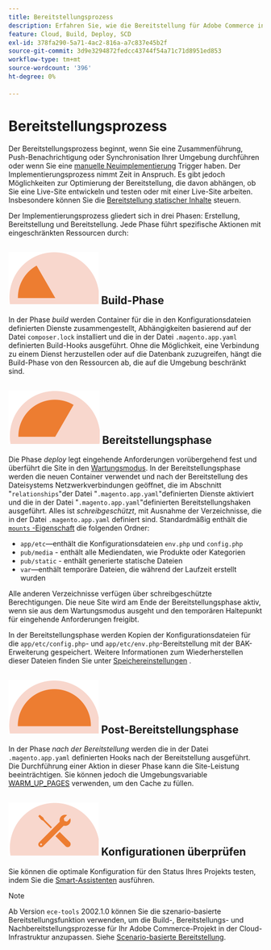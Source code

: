 ```yaml
---
title: Bereitstellungsprozess
description: Erfahren Sie, wie die Bereitstellung für Adobe Commerce in Cloud-Infrastrukturprojekten funktioniert.
feature: Cloud, Build, Deploy, SCD
exl-id: 378fa290-5a71-4ac2-816a-a7c837e45b2f
source-git-commit: 3d9e3294872fedcc43744f54a71c71d8951ed853
workflow-type: tm+mt
source-wordcount: '396'
ht-degree: 0%

---
```


# Bereitstellungsprozess

Der Bereitstellungsprozess beginnt, wenn Sie eine Zusammenführung, Push-Benachrichtigung oder Synchronisation Ihrer Umgebung durchführen oder wenn Sie eine [manuelle Neuimplementierung](../dev-tools/cloud-cli-overview.md#redeploy-the-environment) Trigger haben. Der Implementierungsprozess nimmt Zeit in Anspruch. Es gibt jedoch Möglichkeiten zur Optimierung der Bereitstellung, die davon abhängen, ob Sie eine Live-Site entwickeln und testen oder mit einer Live-Site arbeiten. Insbesondere können Sie die [Bereitstellung statischer Inhalte](static-content.md) steuern.

Der Implementierungsprozess gliedert sich in drei Phasen: Erstellung, Bereitstellung und Bereitstellung. Jede Phase führt spezifische Aktionen mit eingeschränkten Ressourcen durch:

## ![Build-Phase](../../assets/status-build.png) Build-Phase

In der Phase _build_ werden Container für die in den Konfigurationsdateien definierten Dienste zusammengestellt, Abhängigkeiten basierend auf der Datei `composer.lock` installiert und die in der Datei `.magento.app.yaml` definierten Build-Hooks ausgeführt. Ohne die Möglichkeit, eine Verbindung zu einem Dienst herzustellen oder auf die Datenbank zuzugreifen, hängt die Build-Phase von den Ressourcen ab, die auf die Umgebung beschränkt sind.

## ![Bereitstellungsphase](../../assets/status-deploy.png) Bereitstellungsphase

Die Phase _deploy_ legt eingehende Anforderungen vorübergehend fest und überführt die Site in den [Wartungsmodus](https://experienceleague.adobe.com/docs/commerce-operations/configuration-guide/setup/application-modes.html). In der Bereitstellungsphase werden die neuen Container verwendet und nach der Bereitstellung des Dateisystems Netzwerkverbindungen geöffnet, die im Abschnitt &quot;`relationships`&quot;der Datei &quot;`.magento.app.yaml`&quot;definierten Dienste aktiviert und die in der Datei &quot;`.magento.app.yaml`&quot;definierten Bereitstellungshaken ausgeführt. Alles ist _schreibgeschützt_, mit Ausnahme der Verzeichnisse, die in der Datei `.magento.app.yaml` definiert sind. Standardmäßig enthält die [`mounts` -Eigenschaft](../application/properties.md#mounts) die folgenden Ordner:

- `app/etc`—enthält die Konfigurationsdateien `env.php` und `config.php`
- `pub/media` - enthält alle Mediendaten, wie Produkte oder Kategorien
- `pub/static` - enthält generierte statische Dateien
- `var`—enthält temporäre Dateien, die während der Laufzeit erstellt wurden

Alle anderen Verzeichnisse verfügen über schreibgeschützte Berechtigungen. Die neue Site wird am Ende der Bereitstellungsphase aktiv, wenn sie aus dem Wartungsmodus ausgeht und den temporären Haltepunkt für eingehende Anforderungen freigibt.

In der Bereitstellungsphase werden Kopien der Konfigurationsdateien für die `app/etc/config.php`- und `app/etc/env.php`-Bereitstellung mit der BAK-Erweiterung gespeichert. Weitere Informationen zum Wiederherstellen dieser Dateien finden Sie unter [Speichereinstellungen](../store/store-settings.md#restore-configuration-files) .

## ![Post-Bereitstellungsphase](../../assets/status-post-deploy.png) Post-Bereitstellungsphase

In der Phase _nach der Bereitstellung_ werden die in der Datei `.magento.app.yaml` definierten Hooks nach der Bereitstellung ausgeführt. Die Durchführung einer Aktion in dieser Phase kann die Site-Leistung beeinträchtigen. Sie können jedoch die Umgebungsvariable [WARM_UP_PAGES](../environment/variables-post-deploy.md#warmuppages) verwenden, um den Cache zu füllen.

## ![Status überprüfen](../../assets/status-verify.png) Konfigurationen überprüfen

Sie können die optimale Konfiguration für den Status Ihres Projekts testen, indem Sie die [Smart-Assistenten](smart-wizards.md) ausführen.

>[!NOTE]
>
>Ab Version `ece-tools` 2002.1.0 können Sie die szenario-basierte Bereitstellungsfunktion verwenden, um die Build-, Bereitstellungs- und Nachbereitstellungsprozesse für Ihr Adobe Commerce-Projekt in der Cloud-Infrastruktur anzupassen. Siehe [Scenario-basierte Bereitstellung](scenario-based.md).

